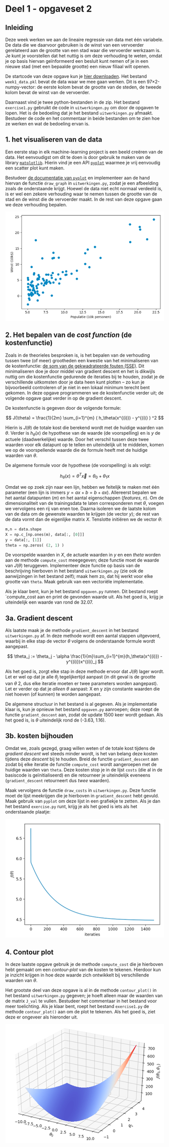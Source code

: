 # Deel 1 - opgaveset 2

## Inleiding
Deze week werken we aan de lineaire regressie van data met één variabele. De data die we daarvoor gebruiken is de winst van een vervoerder gerelateerd aan de grootte van een stad waar die vervoerder werkzaam is. Je kunt je voorstellen dat het nuttig is om deze verhouding te weten, omdat je op basis hiervan geïnformeerd een besluit kunt nemen of je in een nieuwe stad (met een bepaalde grootte) een nieuw filiaal wilt openen.

De startcode van deze opgave kun je [hier downloaden](../files/startcode_week1.zip). Het bestand `week1_data.pkl` bevat de data waar we mee gaan werken. Dit is een 97×2-numpy-vector: de eerste kolom bevat de grootte van de steden, de tweede kolom bevat de winst van de vervoerder.

Daarnaast vind je twee python-bestanden in de zip. Het bestand `exercise1.py` gebruikt de code in `uitwerkingen.py` om door de opgaven te lopen. Het is de bedoeling dat je het bestand `uitwerkingen.py` afmaakt. Bestudeer de code en het commentaar in beide bestanden om te zien hoe ze werken en wat de bedoeling ervan is.

## 1. het visualiseren van de data

Een eerste stap in elk machine-learning project is een beeld creëren van de data. Het eenvoudigst om dit te doen is door gebruik te maken van de library [`matplotlib`](https://matplotlib.org/). Hierin vind je een API [`pyplot`](https://matplotlib.org/stable/api/_as_gen/matplotlib.pyplot.html?highlight=pyplot#module-matplotlib.pyplot) waarmee je vrij eenvoudig een scatter plot kunt maken.

Bestudeer [de documentatie van `pyplot`](https://matplotlib.org/stable/api/_as_gen/matplotlib.pyplot.html?highlight=pyplot#module-matplotlib.pyplot) en implementeer aan de hand hiervan de functie `draw_graph` in `uitwerkingen.py`, zodat je een afbeelding zoals de onderstaande krijgt. Hoewel de data niet echt normaal verdeeld is, is er wel een zekere verhouding waar te nemen tussen de grootte van de stad en de winst die de vervoerder maakt. In de rest van deze opgave gaan we deze verhouding bepalen.

![Scatter plot van de data](../imgs/scatter.png)

## 2. Het bepalen van de *cost function* (de kostenfunctie)

Zoals in de theorieles besproken is, is het bepalen van de verhouding tussen twee (of meer) grootheden een kwestie van het minimaliseren van de kostenfunctie: [de som van de gekwadrateerde fouten (SSE)](https://en.wikipedia.org/wiki/Residual_sum_of_squares). Dit minimaliseren doe je door middel van gradient descent en het is dikwijls nuttig om die kostenfunctie gedurende de iteraties bij te houden, zodat je de verschillende uitkomsten door je data heen kunt plotten – zo kun je bijvoorbeeld controleren of je niet in een lokaal minimum terecht bent gekomen. In deze opgave programmeren we de kostenfunctie verder uit; de volgende opgave gaat verder in op de gradient descent.

De kostenfunctie is gegeven door de volgende formule:

$$
 J(\theta) = \frac{1}{2m} \sum_{i=1}^{m} ( h_\theta(x^{(i)}) - y^{(i)} ) ^2
$$

Hierin is $J(\theta)$ de totale kost die berekend wordt met de huidige waarden van $\theta$. Verder is $h_{\theta}(x)$ de hypothese van de waarde (de voorspelling) en is $y$ de actuele (daadwerkelijke) waarde. Door het verschil tussen deze twee waarden voor elk datapunt op te tellen en uiteindelijk uit te middelen, komen we op de voorspellende waarde die de formule heeft met de huidige waarden van $\theta$.

De algemene formule voor de hypothese (de voorspelling) is als volgt: 

$$
h_\theta(x) = \theta^T\vec{x} = \theta_0 + \theta_1x 
$$

Omdat we op zoek zijn naar een lijn, hebben we feitelijk te maken met één parameter (een lijn is immers $y=ax + b = b + ax$). Allereerst bepalen we het aantal datapunten ($m$) en het aantal eigenschappen (*features*, $n$). Om de dimensionaliteit van de trainingsdata te laten corresponderen met $\theta$, voegen we vervolgens een rij van enen toe. Daarna isoleren we de laatste kolom van de data om de gewenste waarden te krijgen (de vector $y$); de rest van de data vormt dan de eigenlijke matrix $X$. Tenslotte initiëren we de vector $\theta$:

```python
m,n = data.shape
X = np.c_[np.ones(m), data[:, [0]]]
y = data[:, [1]]
theta = np.zeros( (2, 1) )
```

De voorspelde waarden in $X$, de actuele waarden in $y$ en een $theta$ worden aan de methode `compute_cost` meegegeven; deze functie moet de waarde van $J(\theta)$ teruggeven. Implementeer deze functie op basis van de beschrijving hierboven in het bestand `uitwerkingen.py` (zie ook de aanwijzingen in het bestand zelf); maak hem zo, dat hij werkt voor elke grootte van `theta`. Maak gebruik van een vectoriële implementatie.

Als je klaar bent, kun je het bestand `opgaven.py` runnen. Dit bestand roept `compute_cost aan en print de gevonden waarde uit. Als het goed is, krijg je uiteindelijk een waarde van rond de 32.07.

## 3a. Gradient descent
Als laatste maak je de methode `gradient_descent` in het bestand `uitwerkingen.py` af. In deze methode wordt een aantal stappen uitgevoerd, waarbij in elke stap de vector $\theta$ volgens de onderstaande formule wordt aangepast.

$$
\theta_j := \theta_j - \alpha \frac{1}{m}\sum_{i=1}^{m}(h_\theta(x^{(i)}) - y^{(i)})x^{(i)}_j
$$

Als het goed is, zorgt elke stap in deze methode ervoor dat $J(\theta)$ lager wordt. Let er wel op dat je alle $\theta_j$ tegelijkertijd aanpast (in dit geval is de grootte van $\theta$ 2, dus elke iteratie moeten er twee parameters worden aangepast). Let er verder op dat je *alleen*  $\theta$ aanpast: X en y zijn constante waarden die niet hoeven (of kunnen) te worden aangepast.

De algemene structuur in het bestand is al gegeven. Als je implementatie klaar is, kun je opnieuw het bestand `opgaven.py` aanroepen; deze roept de functie `gradient_descent` aan, zodat de update 1500 keer wordt gedaan. Als het goed is, is $\theta$ uiteindelijk rond de (-3.63, 1.16).

## 3b. kosten bijhouden

Omdat we, zoals gezegd, graag willen weten of de totale kost tijdens de *gradient descent* wel steeds minder wordt, is het van belang deze kosten tijdens deze *descent* bij te houden. Breid de functie `gradient_descent` aan zodat bij elke iteratie de functie `compute_cost` wordt aangeroepen met de huidige waarden van `theta`. Deze kosten stop je in de lijst `costs` (die al in de basiscode is geïnitialiseerd) en die retourneer je uiteindelijk eveneens (`gradient_descent` retourneert dus *twee* waarden).

Maak vervolgens de functie `draw_costs` in `uitwerkingen.py`. Deze functie moet de lijst meekrijgen die je hierboven in `gradient_descent` hebt gevuld. Maak gebruik van `pyplot` om deze lijst in een grafiekje te zetten. Als je dan het bestand `exercise.py` runt, krijg je als het goed is iets als het onderstaande plaatje:

![De neergaande costen tijdens gradient descent](../imgs/cost_descent.png)

## 4. Contour plot

In deze laatste opgave gebruik je de methode `compute_cost` die je hierboven hebt gemaakt om een <em>contour-plot</em> van de kosten te tekenen. Hierdoor kun je inzicht krijgen in hoe deze waarde zich ontwikkelt bij verschillende waarden van $\theta$. 

Het grootste deel van deze opgave is al in de methode `contour_plot()` in het bestand `uitwerkingen.py` gegeven; je hoeft alleen maar de waarden van de matrix `J_val` te vullen. Bestudeer het commentaar in het bestand voor meer toelichting. Als je klaar bent, roept het bestand `exercise1.py` de methode `contour_plot()` aan om de plot te tekenen. Als het goed is, ziet deze er ongeveer als hieronder uit.</p>

![Contour plot van de kosten](../imgs/contour.png)